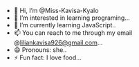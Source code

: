- 👋 Hi, I’m @Miss-Kavisa-Kyalo
- 👀 I’m interested in learning programing...
- 🌱 I’m currently learning JavaScript..
- 📫 You can reach to me through my email @liliankavisa926@gmail.com...
- 😄 Pronouns: she..
- ⚡ Fun fact: I love food...

<!---
Miss-Kavisa-Kyalo/Miss-Kavisa-Kyalo is a ✨ special ✨ repository because its `README.md` (this file) appears on your GitHub profile.
You can click the Preview link to take a look at your changes.
--->
